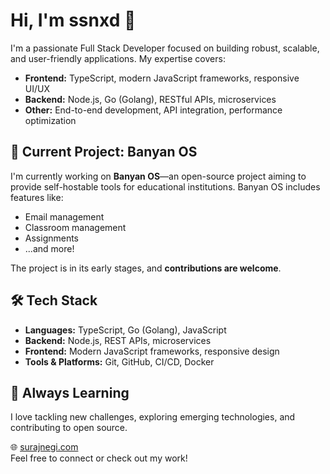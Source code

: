 # Hi, I'm ssnxd 👋

I'm a passionate Full Stack Developer focused on building robust, scalable, and user-friendly applications. My expertise covers:

- **Frontend:** TypeScript, modern JavaScript frameworks, responsive UI/UX
- **Backend:** Node.js, Go (Golang), RESTful APIs, microservices
- **Other:** End-to-end development, API integration, performance optimization

## 🚀 Current Project: Banyan OS

I'm currently working on **Banyan OS**—an open-source project aiming to provide self-hostable tools for educational institutions. Banyan OS includes features like:

- Email management
- Classroom management
- Assignments
- ...and more!

The project is in its early stages, and **contributions are welcome**.

## 🛠️ Tech Stack

- **Languages:** TypeScript, Go (Golang), JavaScript
- **Backend:** Node.js, REST APIs, microservices
- **Frontend:** Modern JavaScript frameworks, responsive design
- **Tools & Platforms:** Git, GitHub, CI/CD, Docker

## 🌱 Always Learning

I love tackling new challenges, exploring emerging technologies, and contributing to open source.


🌐 [surajnegi.com](https://surajnegi.com)  
Feel free to connect or check out my work!
